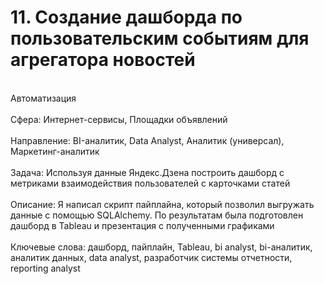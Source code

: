 # 11. Создание дашборда по пользовательским событиям для агрегатора новостей	
<br>Автоматизация	
<br>Сфера: Интернет-сервисы, Площадки объявлений	
<br>Направление: BI-аналитик, Data Analyst, Аналитик (универсал), Маркетинг-аналитик	
<br>Задача: Используя данные Яндекс.Дзена построить дашборд с метриками взаимодействия пользователей с карточками статей	
<br>Описание: Я написал скрипт пайплайна, который позволил выгружать данные с помощью SQLAlchemy. По результатам была подготовлен дашборд в Tableau и презентация с полученными графиками	
<br>Ключевые слова: дашборд, пайплайн, Tableau,	bi analyst, bi-аналитик, аналитик данных, data analyst, разработчик системы отчетности, reporting analyst
